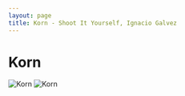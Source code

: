 ```yaml
---
layout: page
title: Korn - Shoot It Yourself, Ignacio Galvez
---
```


# Korn

![Korn](http://assets.farmhouse.co/publishing/1-shoot-it-yourself/images/korn-1.jpg)
![Korn](http://assets.farmhouse.co/publishing/1-shoot-it-yourself/images/korn-2.jpg)
